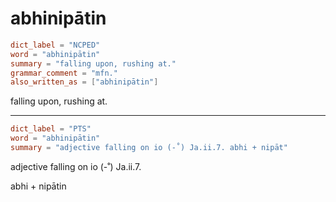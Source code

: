 # abhinipātin

``` toml
dict_label = "NCPED"
word = "abhinipātin"
summary = "falling upon, rushing at."
grammar_comment = "mfn."
also_written_as = ["abhinipātin"]
```

falling upon, rushing at.

--------------------

``` toml
dict_label = "PTS"
word = "abhinipātin"
summary = "adjective falling on io (-˚) Ja.ii.7. abhi + nipāt"
```

adjective falling on io (\-˚) Ja.ii.7.

abhi \+ nipātin

